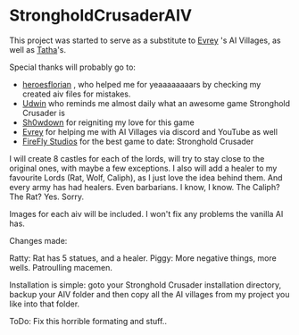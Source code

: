 # StrongholdCrusaderAIV
This project was started to serve as a substitute to [Evrey](https://github.com/Evrey) 's AI Villages, as well as [Tatha](https://www.youtube.com/channel/UC4BrhBzHp1ymnczlkdKcSkg)'s.

Special thanks will probably go to:
 -  [heroesflorian](https://github.com/heroesflorian) , who helped me for yeaaaaaaaars
    by checking my created aiv files for mistakes.
 -  [Udwin](https://www.youtube.com/user/UdwinLP) who reminds me almost daily what an awesome game Stronghold Crusader is
 -  [Sh0wdown](https://github.com/Sh0wdown) for reigniting my love for this game
 -  [Evrey](https://github.com/Evrey) for helping me with AI Villages via discord and YouTube as well
 -  [FireFly Studios](https%3A%2F%2Ffireflyworlds.com) for the best game to date: Stronghold Crusader

I will create 8 castles for each of the lords, will try to stay close to the original ones,
with maybe a few exceptions. I also will add a healer to my favourite Lords (Rat, Wolf, Caliph), as I just love
the idea behind them. And every army has had healers.
Even barbarians. I know, I know. The Caliph? The Rat? Yes. Sorry.

Images for each aiv will be included.
I won't fix any problems the vanilla AI has.

Changes made:

Ratty: Rat has 5 statues, and a healer.
Piggy: More negative things, more wells. Patroulling macemen.


Installation is simple: goto your Stronghold Crusader installation directory, backup your AIV folder and then copy all the AI villages from my project you like into that folder.


ToDo: Fix this horrible formating and stuff..
